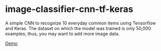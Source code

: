 # image-classifier-cnn-tf-keras
A simple CNN to recognize 10 everyday common items using Tensorflow and Keras. The dataset on which the model was trained is only 50,000 examples; thus, you may want to add more image data.

[Demo](https://github.com/Trollgen-Studios/image-classifier-cnn-tf-keras/blob/master/classifier.JPG)
